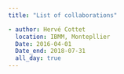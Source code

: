 ```yaml
---
title: "List of collaborations"

- author: Hervé Cottet
  location: IBMM, Montepllier
  Date: 2016-04-01
  Date_end: 2018-07-31
  all_day: true
---
```

